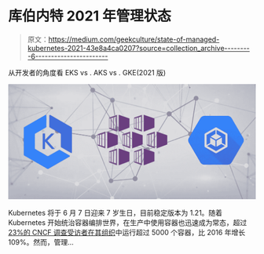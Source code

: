 # 库伯内特 2021 年管理状态

> 原文：<https://medium.com/geekculture/state-of-managed-kubernetes-2021-43e8a4ca0207?source=collection_archive---------6----------------------->

从开发者的角度看 EKS vs . AKS vs . GKE(2021 版)

![](img/a9881872a93c7a622fc4743bc1839aee.png)

Kubernetes 将于 6 月 7 日迎来 7 岁生日，目前稳定版本为 1.21。随着 Kubernetes 开始统治容器编排世界，在生产中使用容器也迅速成为常态，超过 [23%的 CNCF 调查受访者在其组织](http://cncf.io/wp-content/uploads/2020/11/CNCF_Survey_Report_2020.pdf)中运行超过 5000 个容器，比 2016 年增长 109%。然而，管理…